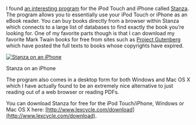 I found [an interesting program](http://www.lexcycle.com/) for the iPod Touch and iPhone called [Stanza](http://www.lexcycle.com/). The program allows you to essentially use your iPod Touch or iPhone as an eBook reader. You can buy books directly from a browser within Stanza which connects to a large list of databases to find exactly the book you’re looking for. One of my favorite parts though is that I can download my favorite Mark Twain books for free from sites such as [Project Gutenberg](http://www.gutenberg.org) which have posted the full texts to books whose copyrights have expired.

[![Stanza on an iPhone](https://i0.wp.com/alexseifert.wordpress.com/wp-content/uploads/2009/02/droppedimage_4.png?resize=361%2C188 "Stanza")](http://blog.alexseifert.com/2009/02/28/stanza/droppedimage_4/)

Stanza on an iPhone

The program also comes in a desktop form for both Windows and Mac OS X which I have actually found to be an extremely nice alternative to just reading out of a web browser or reading PDFs.

You can download Stanza for free for the iPod Touch/iPhone, Windows or Mac OS X here: [http://www.lexcycle.com/download](http://www.lexcycle.com/download).